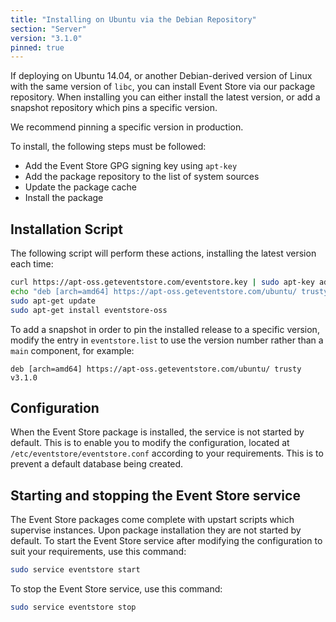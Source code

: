 ```yaml
---
title: "Installing on Ubuntu via the Debian Repository"
section: "Server"
version: "3.1.0"
pinned: true
---
```


If deploying on Ubuntu 14.04, or another Debian-derived version of Linux with the same version of `libc`, you can install Event Store via our package repository. When installing you can either install the latest version, or add a snapshot repository which pins a specific version.

We recommend pinning a specific version in production.

To install, the following steps must be followed:

- Add the Event Store GPG signing key using `apt-key`
- Add the package repository to the list of system sources
- Update the package cache
- Install the package

## Installation Script

The following script will perform these actions, installing the latest version each time:

```bash
curl https://apt-oss.geteventstore.com/eventstore.key | sudo apt-key add -
echo "deb [arch=amd64] https://apt-oss.geteventstore.com/ubuntu/ trusty main" | sudo tee /etc/apt/sources.list.d/eventstore.list
sudo apt-get update
sudo apt-get install eventstore-oss
```

To add a snapshot in order to pin the installed release to a specific version, modify the entry in `eventstore.list` to use the version number rather than a `main` component, for example:

```
deb [arch=amd64] https://apt-oss.geteventstore.com/ubuntu/ trusty v3.1.0
```

## Configuration

When the Event Store package is installed, the service is not started by default. This is to enable you to modify the configuration, located at `/etc/eventstore/eventstore.conf` according to your requirements. This is to prevent a default database being created.

## Starting and stopping the Event Store service

The Event Store packages come complete with upstart scripts which supervise instances. Upon package installation they are not started by default. To start the Event Store service after modifying the configuration to suit your requirements, use this command:

```bash
sudo service eventstore start
```

To stop the Event Store service, use this command:

```bash
sudo service eventstore stop
```
